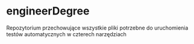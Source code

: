 # engineerDegree
Repozytorium przechowujące wszystkie pliki potrzebne do uruchomienia testów automatycznych w czterech narzędziach
